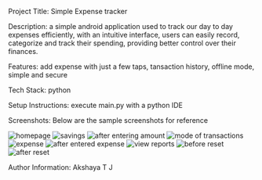 Project Title: Simple Expense tracker

Description: a simple android application used to track our day to day expenses efficiently, with an intuitive interface, users can easily record, categorize and track their spending, providing better control over their finances.

Features: add expense with just a few taps, tansaction history, offline mode, simple and secure

Tech Stack: python

Setup Instructions: execute main.py with a python IDE

Screenshots: Below are the sample screenshots for reference

![homepage](https://github.com/user-attachments/assets/6a194ca2-8003-41cc-ba16-8256b5f2608f)
![savings](https://github.com/user-attachments/assets/fc185dfd-d2b3-4a2b-b493-5f05bceccec6)
![after entering amount](https://github.com/user-attachments/assets/5e4d1bf3-5ac0-459c-8e0d-2769e28bbc65)
![mode of transactions](https://github.com/user-attachments/assets/09bccf06-bff1-412e-87f1-2264526a2f8b)
![expense](https://github.com/user-attachments/assets/f6234610-01ca-4055-9085-c0e2149eed1e)
![after entered expense](https://github.com/user-attachments/assets/a0467357-bc72-44b9-82f4-22659db0210b)
![view reports](https://github.com/user-attachments/assets/c80181ea-36b5-4412-95ba-ed7258f09516)
![before reset](https://github.com/user-attachments/assets/08295c3d-0e92-4942-b8b4-ff7240c06521)
![after reset](https://github.com/user-attachments/assets/2dee8694-eba2-4f4f-8df4-9754673f66da)


Author Information: Akshaya T J
